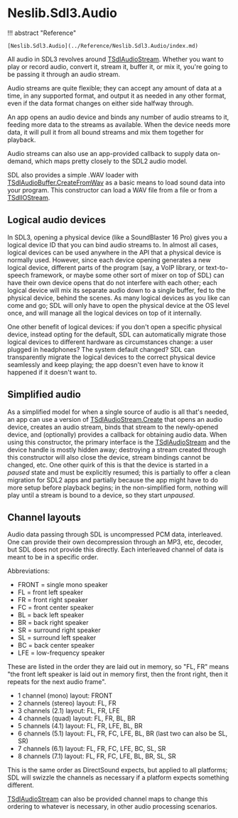 # Neslib.Sdl3.Audio

!!! abstract "Reference"

    [Neslib.Sdl3.Audio](../Reference/Neslib.Sdl3.Audio/index.md)

All audio in SDL3 revolves around [TSdlAudioStream](../Reference/Neslib.Sdl3.Audio/classes/TSdlAudioStream.md). Whether you want to play or record audio, convert it, stream it, buffer it, or mix it, you're going to be passing it through an audio stream.

Audio streams are quite flexible; they can accept any amount of data at a time, in any supported format, and output it as needed in any other format, even if the data format changes on either side halfway through.

An app opens an audio device and binds any number of audio streams to it, feeding more data to the streams as available. When the device needs more data, it will pull it from all bound streams and mix them together for playback.

Audio streams can also use an app-provided callback to supply data on-demand, which maps pretty closely to the SDL2 audio model.

SDL also provides a simple .WAV loader with [TSdlAudioBuffer.CreateFromWav](../Reference/Neslib.Sdl3.Audio/classes/TSdlAudioBuffer.md/#CreateFromWav_0) as a basic means to load sound data into your program. This constructor can load a WAV file from a file or from a [TSdlIOStream](../Reference/Neslib.Sdl3.IO/classes/TSdlIOStream.md).

## Logical audio devices

In SDL3, opening a physical device (like a SoundBlaster 16 Pro) gives you a logical device ID that you can bind audio streams to. In almost all cases, logical devices can be used anywhere in the API that a physical device is normally used. However, since each device opening generates a new logical device, different parts of the program (say, a VoIP library, or text-to-speech framework, or maybe some other sort of mixer on top of SDL) can have their own device opens that do not interfere with each other; each logical device will mix its separate audio down to a single buffer, fed to the physical device, behind the scenes. As many logical devices as you like can come and go; SDL will only have to open the physical device at the OS level once, and will manage all the logical devices on top of it internally.

One other benefit of logical devices: if you don't open a specific physical device, instead opting for the default, SDL can automatically migrate those logical devices to different hardware as circumstances change: a user plugged in headphones? The system default changed? SDL can transparently migrate the logical devices to the correct physical device seamlessly and keep playing; the app doesn't even have to know it happened if it doesn't want to.

## Simplified audio

As a simplified model for when a single source of audio is all that's needed, an app can use a version of [TSdlAudioStream.Create](../Reference/Neslib.Sdl3.Audio/classes/TSdlAudioStream.md/#Create_0) that opens an audio device, creates an audio stream, binds that stream to the newly-opened device, and (optionally) provides a callback for obtaining audio data. When using this constructor, the primary interface is the [TSdlAudioStream](../Reference/Neslib.Sdl3.Audio/classes/TSdlAudioStream.md) and the device handle is mostly hidden away; destroying a stream created through this constructor will also close the device, stream bindings cannot be changed, etc. One other quirk of this is that the device is started in a *paused* state and must be explicitly resumed; this is partially to offer a clean migration for SDL2 apps and partially because the app might have to do more setup before playback begins; in the non-simplified form, nothing will play until a stream is bound to a device, so they start *unpaused*.

## Channel layouts

Audio data passing through SDL is uncompressed PCM data, interleaved. One can provide their own decompression through an MP3, etc, decoder, but SDL does not provide this directly. Each interleaved channel of data is meant to be in a specific order.

Abbreviations:

- FRONT = single mono speaker
- FL = front left speaker
- FR = front right speaker
- FC = front center speaker
- BL = back left speaker
- BR = back right speaker
- SR = surround right speaker
- SL = surround left speaker
- BC = back center speaker
- LFE = low-frequency speaker

These are listed in the order they are laid out in memory, so "FL, FR" means "the front left speaker is laid out in memory first, then the front right, then it repeats for the next audio frame".

- 1 channel (mono) layout: FRONT
- 2 channels (stereo) layout: FL, FR
- 3 channels (2.1) layout: FL, FR, LFE
- 4 channels (quad) layout: FL, FR, BL, BR
- 5 channels (4.1) layout: FL, FR, LFE, BL, BR
- 6 channels (5.1) layout: FL, FR, FC, LFE, BL, BR (last two can also be SL, SR)
- 7 channels (6.1) layout: FL, FR, FC, LFE, BC, SL, SR
- 8 channels (7.1) layout: FL, FR, FC, LFE, BL, BR, SL, SR

This is the same order as DirectSound expects, but applied to all platforms; SDL will swizzle the channels as necessary if a platform expects something different.

[TSdlAudioStream](../Reference/Neslib.Sdl3.Audio/classes/TSdlAudioStream.md) can also be provided channel maps to change this ordering to whatever is necessary, in other audio processing scenarios.
